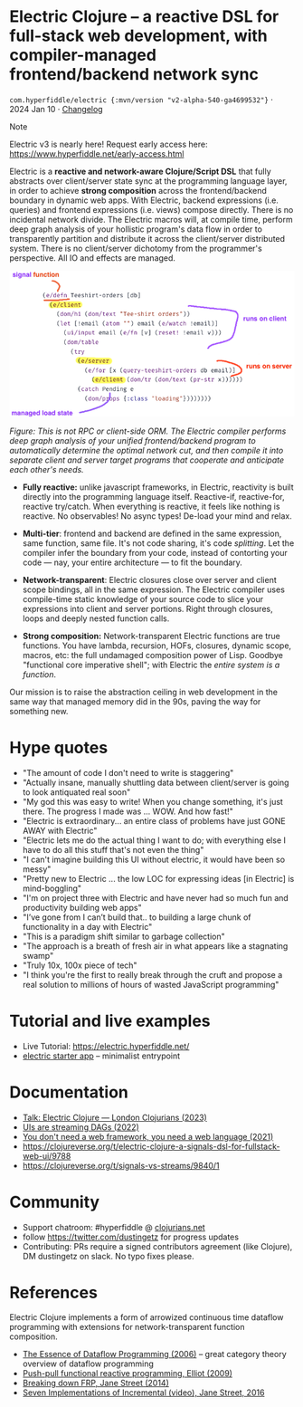 # Electric Clojure – a reactive DSL for full-stack web development, with compiler-managed frontend/backend network sync

`com.hyperfiddle/electric {:mvn/version "v2-alpha-540-ga4699532"}` · 2024 Jan 10 · [Changelog](CHANGELOG.md)

> [!NOTE]  
> Electric v3 is nearly here! Request early access here: https://www.hyperfiddle.net/early-access.html

Electric is a **reactive and network-aware Clojure/Script DSL** that fully abstracts over client/server state sync at the programming language layer, in order to achieve **strong composition** across the frontend/backend boundary in dynamic web apps. With Electric, backend expressions (i.e. queries) and frontend expressions (i.e. views) compose directly. There is no incidental network divide. The Electric macros will, at compile time, perform deep graph analysis of your hollistic program's data flow in order to transparently partition and distribute it across the client/server distributed system. There is no client/server dichotomy from the programmer's perspective. All IO and effects are managed.

![](docs/electric-explainer-5.png)

*Figure: This is not RPC or client-side ORM. The Electric compiler performs deep graph analysis of your unified frontend/backend program to automatically determine the optimal network cut, and then compile it into separate client and server target programs that cooperate and anticipate each other's needs.*


- **Fully reactive:** unlike javascript frameworks, in Electric, reactivity is built directly into the programming language itself. Reactive-if, reactive-for, reactive try/catch. When everything is reactive, it feels like nothing is reactive. No observables! No async types! De-load your mind and relax.


- **Multi-tier**: frontend and backend are defined in the same expression, same function, same file. It's not code sharing, it's code *splitting*. Let the compiler infer the boundary from your code, instead of contorting your code — nay, your entire architecture — to fit the boundary.


- **Network-transparent**: Electric closures close over server and client scope bindings, all in the same expression. The Electric compiler uses compile-time static knowledge of your source code to slice your expressions into client and server portions. Right through closures, loops and deeply nested function calls.


- **Strong composition:** Network-transparent Electric functions are true functions. You have lambda, recursion, HOFs, closures, dynamic scope, macros, etc: the full undamaged composition power of Lisp. Goodbye "functional core imperative shell"; with Electric the *entire system is a function*.

Our mission is to raise the abstraction ceiling in web development in the same way that managed memory did in the 90s, paving the way for something new.

# Hype quotes

- "The amount of code I don't need to write is staggering"
- "Actually insane, manually shuttling data between client/server is going to look antiquated real soon"
- "My god this was easy to write! When you change something, it's just there. The progress I made was ... WOW. And how fast!"
- "Electric is extraordinary... an entire class of problems have just GONE AWAY with Electric"
- "Electric lets me do the actual thing I want to do; with everything else I have to do all this stuff that's not even the thing"
- "I can't imagine building this UI without electric, it would have been so messy"
- "Pretty new to Electric ... the low LOC for expressing ideas [in Electric] is mind-boggling"
- "I'm on project three with Electric and have never had so much fun and productivity building web apps"
- "I’ve gone from I can’t build that.. to building a large chunk of functionality in a day with Electric"
- "This is a paradigm shift similar to garbage collection"
- "The approach is a breath of fresh air in what appears like a stagnating swamp"
- "Truly 10x, 100x piece of tech"
- "I think you're the first to really break through the cruft and propose a real solution to millions of hours of wasted JavaScript programming"

# Tutorial and live examples

- Live Tutorial: https://electric.hyperfiddle.net/
- [electric starter app](https://github.com/hyperfiddle/electric-starter-app) – minimalist entrypoint

# Documentation
- [Talk: Electric Clojure — London Clojurians (2023)](https://www.youtube.com/watch?v=v-GE_P1JSOQ)
- [UIs are streaming DAGs (2022)](https://hyperfiddle.notion.site/UIs-are-streaming-DAGs-e181461681a8452bb9c7a9f10f507991)
- [You don't need a web framework, you need a web language (2021)](https://hyperfiddle.notion.site/Reactive-Clojure-You-don-t-need-a-web-framework-you-need-a-web-language-44b5bfa526be4af282863f34fa1cfffc)
- https://clojureverse.org/t/electric-clojure-a-signals-dsl-for-fullstack-web-ui/9788
- https://clojureverse.org/t/signals-vs-streams/9840/1

# Community

* Support chatroom: #hyperfiddle @ [clojurians.net](https://clojurians.net/)
* follow https://twitter.com/dustingetz for progress updates
* Contributing: PRs require a signed contributors agreement (like Clojure), DM dustingetz on slack. No typo fixes please.

# References

Electric Clojure implements a form of arrowized continuous time dataflow programming with extensions for network-transparent function composition.

* [The Essence of Dataflow Programming (2006)](http://cs.ioc.ee/~tarmo/papers/essence.pdf) – great category theory overview of dataflow programming
* [Push-pull functional reactive programming, Elliot (2009)](http://conal.net/papers/push-pull-frp/)
* [Breaking down FRP, Jane Street (2014)](https://blog.janestreet.com/breaking-down-frp/)
* [Seven Implementations of Incremental (video), Jane Street, 2016](https://www.youtube.com/watch?v=G6a5G5i4gQU)
